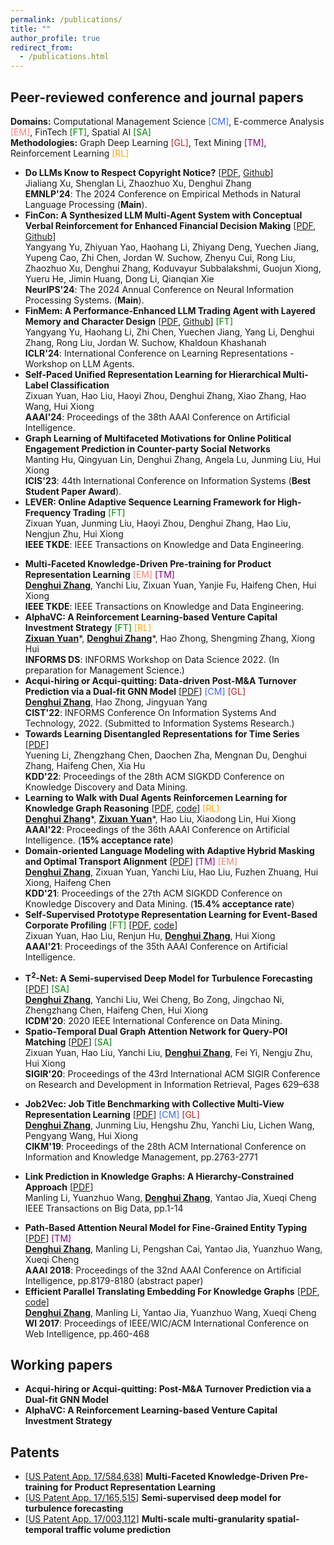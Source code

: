 ```yaml
---
permalink: /publications/
title: ""
author_profile: true
redirect_from: 
  - /publications.html
---
```

<!-- You can also find my publications on <a href="https://scholar.google.com/citations?user=6U4SXnUAAAAJ&hl=en">my Google Scholar profile</a>. -->

<!-- ## Papers (* equal contribution)
 -->

<!-- ## Papers -->

<!-- ### Preprint

- **E-BERT: A Phrase and Product Knowledge Enhanced Language Model for E-commerce** [<a href='https://arxiv.org/pdf/2009.02835.pdf'>PDF</a>, <a href=''>code</a>] <br>
<ins>**Denghui Zhang**</ins>, Zixuan Yuan, Yanchi Liu, 	Zuohui Fu, Fuzhen Zhuang, Pengyang Wang, Haifeng Chen, Hui Xiong<br>
arXiv:2009.02835 <br> -->

<!-- ### 2021 -->

<!-- <span style="color:RoyalBlue">[CM] Computational Management Science,</span>  <span style="color:CornflowerBlue">[EM] E-commerce Analysis,</span>   <span style="color:green">[FT] FinTech</span><br>
<span style="color:brown">[GL]Graph Machine Learning,</span> <span style="color:purple">[NLP] Natual Language Processing,</span> <span style="color:Orange;">[RL] Reinforcement Learning,</span -->

## Peer-reviewed conference and journal papers

**Domains:**  Computational Management Science <span style="color:RoyalBlue">[CM]</span>,  E-commerce Analysis <span style="color:Salmon">[EM]</span>,  FinTech <span style="color:green">[FT]</span>, Spatial AI <span style="color:green">[SA]</span> <br>
**Methodologies:**  Graph Deep Learning <span style="color:brown">[GL]</span>,  Text Mining <span style="color:purple">[TM]</span>,  Reinforcement Learning <span style="color:Orange;">[RL]</span>

- **Do LLMs Know to Respect Copyright Notice?** [<a href='https://aclanthology.org/2024.emnlp-main.1147/'>PDF</a>, <a href='https://github.com/liamjxu/copyright'>Github</a>]<span style="color:green"> </span><br>
  Jialiang Xu, Shenglan Li, Zhaozhuo Xu, Denghui Zhang<br>
  **EMNLP'24**: The 2024 Conference on Empirical Methods in Natural Language Processing (**Main**).
- **FinCon: A Synthesized LLM Multi-Agent System with Conceptual Verbal Reinforcement for Enhanced Financial Decision Making** [<a href='https://openreview.net/pdf?id=dG1HwKMYbC'>PDF</a>, <a href=''>Github</a>]<span style="color:green"> </span><br>
  Yangyang Yu, Zhiyuan Yao, Haohang Li, Zhiyang Deng, Yuechen Jiang, Yupeng Cao,
Zhi Chen, Jordan W. Suchow, Zhenyu Cui, Rong Liu, Zhaozhuo Xu, Denghui Zhang,
Koduvayur Subbalakshmi, Guojun Xiong, Yueru He, Jimin Huang, Dong Li, Qianqian Xie<br>
  **NeurIPS'24**: The 2024 Annual Conference on Neural Information Processing Systems. (**Main**).
- **FinMem: A Performance-Enhanced LLM Trading Agent with Layered Memory and Character Design** [<a href='https://arxiv.org/abs/2311.13743'>PDF</a>, <a href='https://github.com/pipiku915/FinMem-LLM-StockTrading/tree/main'>Github</a>]<span style="color:green"> [FT]</span><br>
  Yangyang Yu, Haohang Li, Zhi Chen, Yuechen Jiang, Yang Li, Denghui Zhang, Rong Liu, Jordan W. Suchow, Khaldoun Khashanah<br>
  **ICLR'24**: International Conference on Learning Representations - Workshop on LLM Agents.
- **Self-Paced Unified Representation Learning for Hierarchical Multi-Label Classification** <br>
  Zixuan Yuan, Hao Liu, Haoyi Zhou, Denghui Zhang, Xiao Zhang, Hao Wang, Hui Xiong<br>
  **AAAI'24**: Proceedings of the 38th AAAI Conference on Artificial Intelligence.<br>
- **Graph Learning of Multifaceted Motivations for Online Political Engagement Prediction in Counter-party Social Networks** <br>
  Manting Hu, Qingyuan Lin, Denghui Zhang, Angela Lu, Junming Liu, Hui Xiong<br>
  **ICIS'23**: 44th International Conference on Information Systems (**Best Student Paper Award**).<br>
- **LEVER: Online Adaptive Sequence Learning Framework for High-Frequency Trading** <span style="color:green">[FT]</span><br>
  Zixuan Yuan, Junming Liu, Haoyi Zhou, Denghui Zhang, Hao Liu, Nengjun Zhu, Hui Xiong<br>
  **IEEE TKDE**: IEEE Transactions on Knowledge and Data Engineering.<br>

<!-- ![image](M&A.jpeg){: style="float: left"} -->

- **Multi-Faceted Knowledge-Driven Pre-training for Product Representation Learning** <span style="color:Salmon">[EM] <span style="color:purple">[TM]</span></span> <br>
  <ins>**Denghui Zhang**</ins>, Yanchi Liu, Zixuan Yuan, Yanjie Fu, Haifeng Chen, Hui Xiong<br>
  **IEEE TKDE**: IEEE Transactions on Knowledge and Data Engineering.<br>
- **AlphaVC: A Reinforcement Learning-based Venture Capital Investment Strategy** <span style="color:green">[FT]</span> <span style="color:Orange;">[RL]</span><br>
  <ins>**Zixuan Yuan**</ins>\*, <ins>**Denghui Zhang**</ins>\*, Hao Zhong, Shengming Zhang, Xiong Hui<br>
  **INFORMS DS**: INFORMS Workshop on Data Science 2022. (In preparation for Management Science.)<br>
- **Acqui-hiring or Acqui-quitting: Data-driven Post-M&A Turnover Prediction via a Dual-fit GNN Model** [<a href='M_A_sample_denghui.pdf'>PDF</a>] <span style="color:RoyalBlue">[CM]</span> <span style="color:brown">[GL]</span><br>
  <ins>**Denghui Zhang**</ins>, Hao Zhong, Jingyuan Yang<br>
  **CIST'22**: INFORMS Conference On Information Systems And Technology, 2022. (Submitted to Information Systems Research.)<br>
- **Towards Learning Disentangled Representations for Time Series** [<a href=''>PDF</a>] <br>
  Yuening Li, Zhengzhang Chen, Daochen Zha, Mengnan Du, Denghui Zhang, Haifeng Chen, Xia Hu<br>
  **KDD'22**: Proceedings of the 28th ACM SIGKDD Conference on Knowledge Discovery and Data Mining. <br>
- **Learning to Walk with Dual Agents Reinforcemen Learning for Knowledge Graph Reasoning** [<a href='https://arxiv.org/pdf/2112.12876.pdf'>PDF</a>, <a href='https://github.com/RutgersDM/DKGR/tree/master'>code</a>] <span style="color:Orange;">[RL]</span> <br>
  <ins>**Denghui Zhang**</ins>\*, <ins>**Zixuan Yuan**</ins>\*, Hao Liu, Xiaodong Lin, Hui Xiong<br>
  **AAAI'22**: Proceedings of the 36th AAAI Conference on Artificial Intelligence. (**15% acceptance rate**)<br>
- **Domain-oriented Language Modeling with Adaptive Hybrid Masking and Optimal Transport Alignment** [<a href='KDD21.pdf'>PDF</a>] <span style="color:purple">[TM]</span> <span style="color:Salmon">[EM]</span> <br>
  <ins>**Denghui Zhang**</ins>, Zixuan Yuan, Yanchi Liu, Hao Liu, Fuzhen Zhuang, Hui Xiong, Haifeng Chen<br>
  **KDD'21**: Proceedings of the 27th ACM SIGKDD Conference on Knowledge Discovery and Data Mining. (**15.4% acceptance rate**)<br>
- **Self-Supervised Prototype Representation Learning for Event-Based Corporate Profiling** <span style="color:green">[FT]</span> [<a href='Corporate_Profiling__AAAI_2021.pdf'>PDF</a>, <a href='https://github.com/yuanzx33033/SePaL'>code</a>] <br>
  Zixuan Yuan, Hao Liu, Renjun Hu, <ins>**Denghui Zhang**</ins>, Hui Xiong<br>
  **AAAI'21**: Proceedings of the 35th AAAI Conference on Artificial Intelligence.<br>

<!-- ### 2020 -->

- **T$^2$-Net: A Semi-supervised Deep Model for Turbulence Forecasting** [<a href='ICDM20.pdf'>PDF</a>] <span style="color:green">[SA]</span><br>
  <ins>**Denghui Zhang**</ins>, Yanchi Liu, Wei Cheng, Bo Zong, Jingchao Ni, Zhengzhang Chen, Haifeng Chen, Hui Xiong <br>
  **ICDM'20**: 2020 IEEE International Conference on Data Mining.<br>
- **Spatio-Temporal Dual Graph Attention Network for Query-POI Matching** [<a href='https://dl.acm.org/doi/abs/10.1145/3397271.3401159'>PDF</a>] <span style="color:green">[SA]</span><br>
  Zixuan Yuan, Hao Liu, Yanchi Liu, <ins>**Denghui Zhang**</ins>, Fei Yi, Nengju Zhu, Hui Xiong  <br>
  **SIGIR'20**: Proceedings of the 43rd International ACM SIGIR Conference on Research and Development in Information Retrieval, Pages 629–638 <br>

<!-- ### 2019 -->

- **Job2Vec: Job Title Benchmarking with Collective Multi-View Representation Learning** [<a href='https://arxiv.org/pdf/2009.07429.pdf'>PDF</a>] <span style="color:RoyalBlue">[CM] <span style="color:brown">[GL]</span></span>
  <br>
  <ins>**Denghui Zhang**</ins>, Junming Liu, Hengshu Zhu, Yanchi Liu, Lichen Wang, Pengyang Wang, Hui Xiong<br>
  **CIKM'19**: Proceedings of the 28th ACM International Conference on Information and Knowledge Management, pp.2763-2771<br>

<!-- ### 2018 and before -->

<!-- 2. **GAIA - A Multi-media Multi-lingual Knowledge Extraction and Hypothesis Generation System**  [<a href='docs/GAIA.pdf'>PDF</a>] <br>
Tongtao Zhang, Ananya Subburathinam, Ge Shi, Lifu Huang, Di Lu, Xiaoman Pan, <ins>**Manling Li**</ins>, Boliang Zhang, Qingyun Wang, Spencer Whitehead, Heng Ji, etc. <br>
**TAC-KBP**: Text Analysis Conference Knowledge Base Population Workshop 2018  <br>  -->

- **Link Prediction in Knowledge Graphs: A Hierarchy-Constrained Approach**  [<a href='https://ieeexplore.ieee.org/document/8450054'>PDF</a>] <br>
  Manling Li, Yuanzhuo Wang, <ins>**Denghui Zhang**</ins>, Yantao Jia, Xueqi Cheng <br>
  IEEE Transactions on Big Data, pp.1-14 <br>

<!-- Special Issue on "Knowledge Graphs: Techniques and Applications"  -->

- **Path-Based Attention Neural Model for Fine-Grained Entity Typing**  [<a href='PAN.pdf'>PDF</a>] <span style="color:purple">[TM]</span><br>
  <ins>**Denghui Zhang**</ins>, Manling Li, Pengshan Cai, Yantao Jia, Yuanzhuo Wang, Xueqi Cheng <br>
  **AAAI 2018**: Proceedings of the 32nd AAAI Conference on Artificial Intelligence, pp.8179-8180 (abstract paper) <br>
- **Efficient Parallel Translating Embedding For Knowledge Graphs**  [<a href='ParTransX.pdf'>PDF</a>, <a href='https://github.com/zdh2292390/ParTrans-X'>code</a>] <br>
  <ins>**Denghui Zhang**</ins>, Manling Li, Yantao Jia, Yuanzhuo Wang, Xueqi Cheng <br>
  **WI 2017**: Proceedings of IEEE/WIC/ACM International Conference on Web Intelligence, pp.460-468<br>

## Working papers

- **Acqui-hiring or Acqui-quitting: Post-M&A Turnover Prediction via a Dual-fit GNN Model** <br>
  <!-- <ins>**Denghui Zhang**</ins>, Hao Zhong, Jingyuan Yang<br> -->
  <!-- **ISR**: Submitted to Information Systems Research.<br> -->
- **AlphaVC: A Reinforcement Learning-based Venture Capital Investment Strategy** <br>
  <!-- <ins>**Zixuan Yuan**</ins>\*, <ins>**Denghui Zhang**</ins>\*, Hao Zhong, Shengming Zhang, Xiong Hui<br> -->
  <!-- **MNSC**: In preparation for Manamgement Science.<br> -->

## Patents

- [<a href=''>US Patent App. 17/584,638</a>] **Multi-Faceted Knowledge-Driven Pre-training for Product Representation Learning**
- [<a href=''>US Patent App. 17/165,515</a>] **Semi-supervised deep model for turbulence forecasting**
- [<a href=''>US Patent App. 17/003,112</a>] **Multi-scale multi-granularity spatial-temporal traffic volume prediction**
